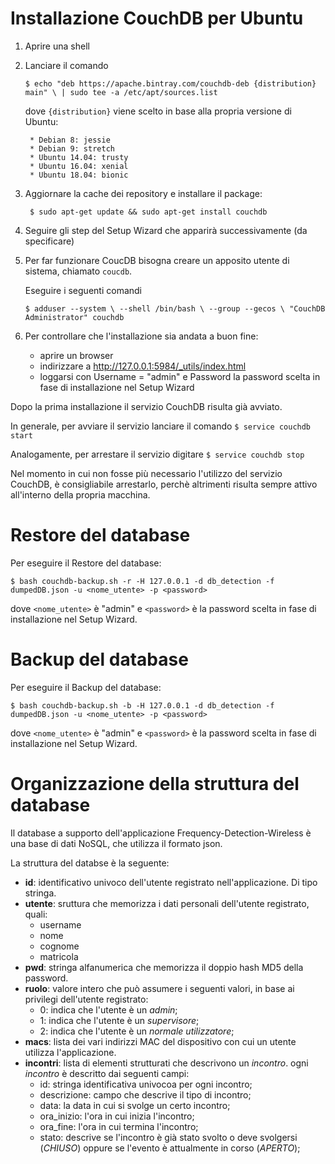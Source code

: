 # Installazione CouchDB per Ubuntu

1. Aprire una shell

2. Lanciare il comando

	`$ echo "deb https://apache.bintray.com/couchdb-deb {distribution} main" \
    		| sudo tee -a /etc/apt/sources.list`
    
	dove `{distribution}` viene scelto in base alla propria versione di Ubuntu:

		* Debian 8: jessie
		* Debian 9: stretch
		* Ubuntu 14.04: trusty
		* Ubuntu 16.04: xenial
		* Ubuntu 18.04: bionic
		
		
3. Aggiornare la cache dei repository e installare il package:

	` $ sudo apt-get update && sudo apt-get install couchdb`
	
4. Seguire gli step del Setup Wizard che apparirà successivamente (da specificare)

5. Per far funzionare CoucDB bisogna creare un apposito utente di sistema, chiamato `coucdb`.

	Eseguire i seguenti comandi

	` $ adduser --system \
            --shell /bin/bash \
            --group --gecos \
            "CouchDB Administrator" couchdb `


6. Per controllare che l'installazione sia andata a buon fine:

	* aprire un browser
	* indirizzare a http://127.0.0.1:5984/_utils/index.html
	* loggarsi con Username = "admin" e Password la password scelta in fase di installazione nel Setup Wizard
	

Dopo la prima installazione il servizio CouchDB risulta già avviato.

In generale, per avviare il servizio lanciare il comando
`$ service couchdb start`

Analogamente, per arrestare il servizio digitare
`$ service couchdb stop`
	
Nel momento in cui non fosse più necessario l'utilizzo del servizio CouchDB, è consigliabile arrestarlo, perchè altrimenti risulta sempre attivo all'interno della propria macchina.


# Restore del database

Per eseguire il Restore del database: 

`$ bash couchdb-backup.sh -r -H 127.0.0.1 -d db_detection -f dumpedDB.json -u <nome_utente> -p <password>`

dove `<nome_utente>` è "admin" e `<password>` è la password scelta in fase di installazione nel Setup Wizard.


# Backup del database

Per eseguire il Backup del database:

`$ bash couchdb-backup.sh -b -H 127.0.0.1 -d db_detection -f dumpedDB.json -u <nome_utente> -p <password>` 

dove `<nome_utente>` è "admin" e `<password>` è la password scelta in fase di installazione nel Setup Wizard.


# Organizzazione della struttura del database

Il database a supporto dell'applicazione Frequency-Detection-Wireless è una base di dati NoSQL, che utilizza il formato json.

La struttura del databse è la seguente:

* **id**: identificativo univoco dell'utente registrato nell'applicazione. Di tipo stringa.
* **utente**: sruttura che memorizza i dati personali dell'utente registrato, quali:
	* username
	* nome
	* cognome
	* matricola
* **pwd**: stringa alfanumerica che memorizza il doppio hash MD5 della password.
* **ruolo**: valore intero che può assumere i seguenti valori, in base ai privilegi dell'utente registrato:
	* 0: indica che l'utente è un _admin_;
	* 1: indica che l'utente è un _supervisore_;
	* 2: indica che l'utente è un _normale utilizzatore_;
* **macs**: lista dei vari indirizzi MAC del dispositivo con cui un utente utilizza l'applicazione.
* **incontri**: lista di elementi strutturati che descrivono un _incontro_.
		ogni _incontro_ è descritto dai seguenti campi:
	* id: stringa identificativa univocoa per ogni incontro;
	* descrizione: campo che descrive il tipo di incontro;
	* data: la data in cui si svolge un certo incontro;
	* ora_inizio: l'ora in cui inizia l'incontro;
	* ora_fine: l'ora in cui termina l'incontro;
	* stato: descrive se l'incontro è già stato svolto o deve svolgersi (_CHIUSO_) oppure se l'evento è attualmente in corso (_APERTO_);
		


